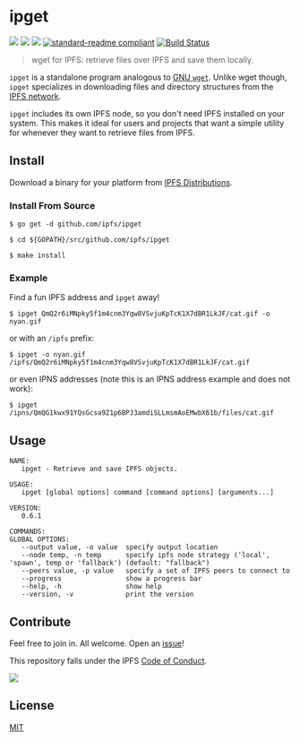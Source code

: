 # ipget

[![](https://img.shields.io/badge/made%20by-Protocol%20Labs-blue.svg?style=flat-square)](http://ipn.io)
[![](https://img.shields.io/badge/project-IPFS-blue.svg?style=flat-square)](http://ipfs.io/)
[![](https://img.shields.io/badge/freenode-%23ipfs-blue.svg?style=flat-square)](http://webchat.freenode.net/?channels=%23ipfs)
[![standard-readme compliant](https://img.shields.io/badge/standard--readme-OK-green.svg?style=flat-square)](https://github.com/RichardLitt/standard-readme)
[![Build Status](https://secure.travis-ci.org/ipfs/ipget.png?branch=master)](http://travis-ci.org/ipfs/ipget)

> wget for IPFS: retrieve files over IPFS and save them locally.

`ipget` is a standalone program analogous to [GNU `wget`](https://www.gnu.org/software/wget/). Unlike wget though, `ipget` specializes in downloading files and directory structures from the [IPFS network](https://ipfs.io).

`ipget` includes its own IPFS node, so you don't need IPFS installed on your
system. This makes it ideal for users and projects that want a simple utility
for whenever they want to retrieve files from IPFS.


## Install

Download a binary for your platform from [IPFS Distributions](https://dist.ipfs.io/#ipget).

### Install From Source

```
$ go get -d github.com/ipfs/ipget

$ cd ${GOPATH}/src/github.com/ipfs/ipget

$ make install
```

### Example

Find a fun IPFS address and `ipget` away!

```
$ ipget QmQ2r6iMNpky5f1m4cnm3Yqw8VSvjuKpTcK1X7dBR1LkJF/cat.gif -o nyan.gif
```
or with an `/ipfs` prefix:
```
$ ipget -o nyan.gif /ipfs/QmQ2r6iMNpky5f1m4cnm3Yqw8VSvjuKpTcK1X7dBR1LkJF/cat.gif
```
or even IPNS addresses (note this is an IPNS address example and does not work):
```
$ ipget /ipns/QmQG1kwx91YQsGcsa9Z1p6BPJ3amdiSLLmsmAoEMwbX61b/files/cat.gif
```

## Usage

```
NAME:
   ipget - Retrieve and save IPFS objects.

USAGE:
   ipget [global options] command [command options] [arguments...]

VERSION:
   0.6.1

COMMANDS:
GLOBAL OPTIONS:
   --output value, -o value  specify output location
   --node temp, -n temp      specify ipfs node strategy ('local', 'spawn', temp or 'fallback') (default: "fallback")
   --peers value, -p value   specify a set of IPFS peers to connect to
   --progress                show a progress bar
   --help, -h                show help
   --version, -v             print the version
```

## Contribute

Feel free to join in. All welcome. Open an [issue](https://github.com/ipfs/ipget/issues)!

This repository falls under the IPFS [Code of Conduct](https://github.com/ipfs/community/blob/master/code-of-conduct.md).

[![](https://cdn.rawgit.com/jbenet/contribute-ipfs-gif/master/img/contribute.gif)](https://github.com/ipfs/community/blob/master/CONTRIBUTING.md)

## License

[MIT](LICENSE)
